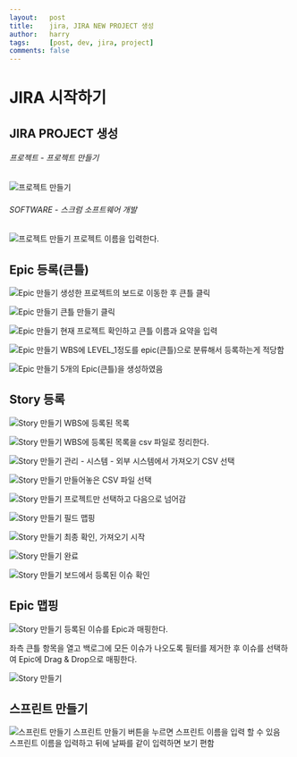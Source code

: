 ```yaml
---
layout:   post
title:    jira, JIRA NEW PROJECT 생성
author:   harry
tags:     [post, dev, jira, project]
comments: false
---
```

<!-- Start Writing Below in Markdown -->

# JIRA 시작하기
## JIRA PROJECT 생성
###### 프로젝트 - 프로젝트 만들기
![](/images/jira_new_project.png "프로젝트 만들기")

###### SOFTWARE - 스크럼 소프트웨어 개발
![](/images/jira_new_project_name.png "프로젝트 만들기")
프로젝트 이름을 입력한다.

## Epic 등록(큰틀)
![](/images/jira_epic.png "Epic 만들기")
생성한 프로젝트의 보드로 이동한 후 큰틀 클릭

![](/images/jira_epic_2.png "Epic 만들기")
큰틀 만들기 클릭

![](/images/jira_epic_3.png "Epic 만들기")
현재 프로젝트 확인하고 큰틀 이름과 요약을 입력

![](/images/jira_epic_4.png "Epic 만들기")
WBS에 LEVEL_1정도를 epic(큰틀)으로 분류해서 등록하는게 적당함

![](/images/jira_epic_5.png "Epic 만들기")
5개의 Epic(큰틀)을 생성하였음

## Story 등록
![](/images/jira_story_1.png "Story 만들기")
WBS에 등록된 목록


![](/images/jira_story_2.png "Story 만들기")
WBS에 등록된 목록을 csv 파일로 정리한다.

![](/images/jira_story_3.png "Story 만들기")
관리 - 시스템 - 외부 시스템에서 가져오기 CSV 선택

![](/images/jira_story_4.png "Story 만들기")
만들어놓은 CSV 파일 선택

![](/images/jira_story_5.png "Story 만들기")
프로젝트만 선택하고 다음으로 넘어감

![](/images/jira_story_6.png "Story 만들기")
필드 맵핑

![](/images/jira_story_7.png "Story 만들기")
최종 확인, 가져오기 시작

![](/images/jira_story_8.png "Story 만들기")
완료

![](/images/jira_story_9.png "Story 만들기")
보드에서 등록된 이슈 확인

## Epic 맵핑
![](/images/jira_epic_mapping_1.png "Story 만들기")
등록된 이슈를 Epic과 매핑한다.

좌측 큰틀 항목을 열고 백로그에 모든 이슈가 나오도록 필터를 제거한 후 이슈를 선택하여 Epic에 Drag & Drop으로 매핑한다.

![](/images/jira_epic_mapping_2.png "Story 만들기")


## 스프린트 만들기
![](/images/jira_sprint_1.png "스프린트 만들기")
스프린트 만들기 버튼을 누르면 스프린트 이름을 입력 할 수 있음<br/>
스프린트 이름을 입력하고 뒤에 날짜를 같이 입력하면 보기 편함
